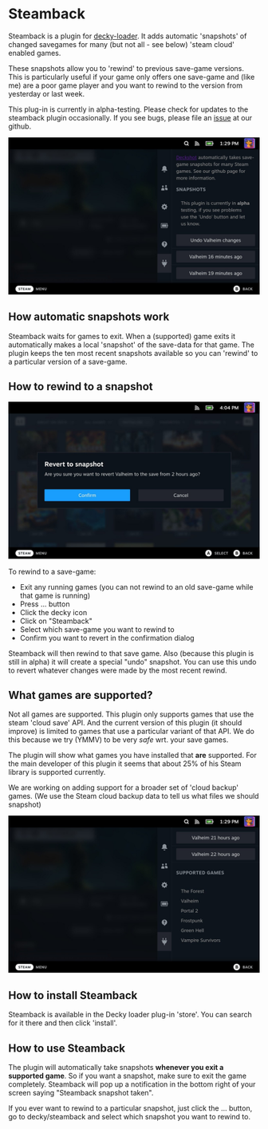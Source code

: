 # Steamback

Steamback is a plugin for [decky-loader](https://deckbrew.xyz/).  It adds automatic 'snapshots' of changed savegames for many (but not all - see below) 'steam cloud' enabled games.  

These snapshots allow you to 'rewind' to previous save-game versions.  This is particularly useful if your game only offers one save-game and (like me) are a poor game player and you want to rewind to the version from yesterday or last week.

This plug-in is currently in alpha-testing.  Please check for updates to the steamback plugin occasionally.  If you see bugs, please file an [issue](https://github.com/geeksville/steamback/issues) at our github.

![Steamback settings](docs/../doc/screenshot.jpeg)

## How automatic snapshots work

Steamback waits for games to exit.  When a (supported) game exits it automatically makes a local 'snapshot' of the save-data for that game.  The plugin keeps the ten most recent snapshots available so you can 'rewind' to a particular version of a save-game.

## How to rewind to a snapshot

![Steamback settings](docs/../doc/confirm.jpeg)

To rewind to a save-game:

* Exit any running games (you can not rewind to an old save-game while that game is running)
* Press ... button
* Click the decky icon
* Click on "Steamback"
* Select which save-game you want to rewind to
* Confirm you want to revert in the confirmation dialog

Steamback will then rewind to that save game.  Also (because this plugin is still in alpha) it will create a special "undo" snapshot.  You can use this undo to revert whatever changes were made by the most recent rewind.

## What games are supported?

Not all games are supported. This plugin only supports games that use the steam 'cloud save' API. And the current version of this plugin (it should improve) is limited to games that use a particular variant of that API.  We do this because we try (YMMV) to be very _safe_ wrt. your save games.

The plugin will show what games you have installed that **are** supported.  For the main developer of this plugin it seems that about 25% of his Steam library is supported currently.

We are working on adding support for a broader set of 'cloud backup' games. (We use the Steam cloud backup data to tell us what files we should snapshot)

![Steamback settings](docs/../doc/supported.jpeg)

## How to install Steamback

Steamback is available in the Decky loader plug-in 'store'.  You can search for it there and then click 'install'.

## How to use Steamback

The plugin will automatically take snapshots **whenever you exit a supported game**.  So if you want a snapshot, make sure to exit the game completely.  Steamback will pop up a notification in the bottom right of your screen saying "Steamback snapshot taken".

If you ever want to rewind to a particular snapshot, just click the ... button, go to decky/steamback and select which snapshot you want to rewind to.

